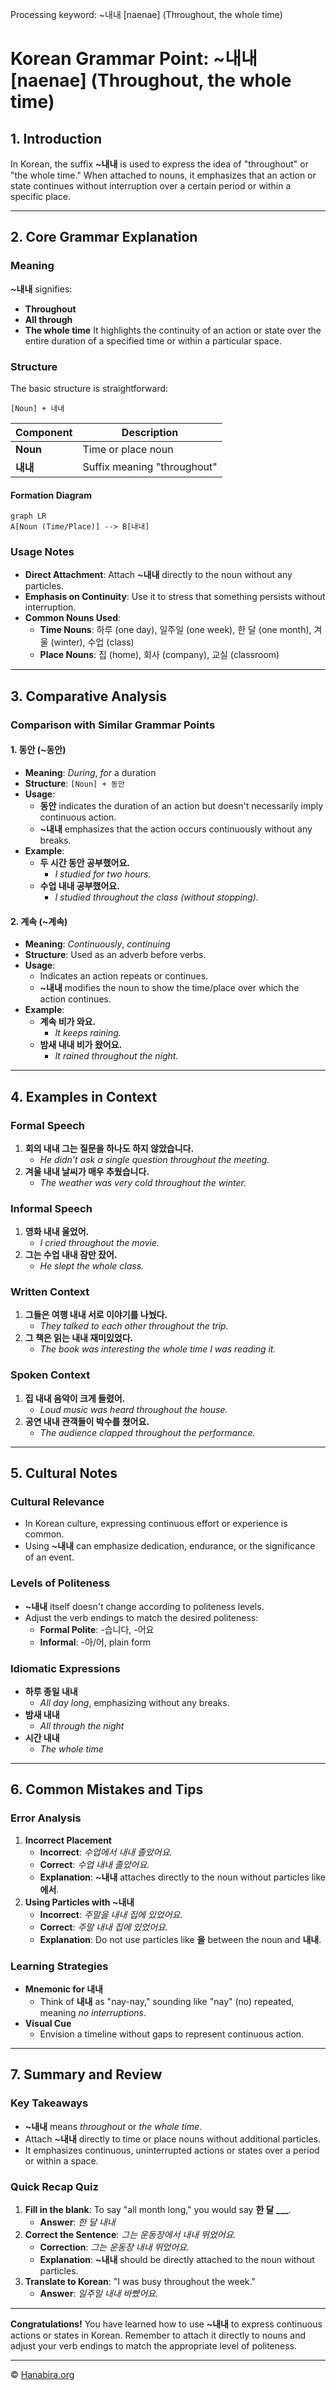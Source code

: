 Processing keyword: ~내내 [naenae] (Throughout, the whole time)
# Korean Grammar Point: ~내내 [naenae] (Throughout, the whole time)

## 1. Introduction
In Korean, the suffix **~내내** is used to express the idea of "throughout" or "the whole time." When attached to nouns, it emphasizes that an action or state continues without interruption over a certain period or within a specific place.

---
## 2. Core Grammar Explanation
### Meaning
**~내내** signifies:
- **Throughout**
- **All through**
- **The whole time**
It highlights the continuity of an action or state over the entire duration of a specified time or within a particular space.
### Structure
The basic structure is straightforward:
```
[Noun] + 내내
```
| Component    | Description                   |
|--------------|-------------------------------|
| **Noun**     | Time or place noun            |
| **내내**     | Suffix meaning "throughout"   |
#### Formation Diagram
```mermaid
graph LR
A[Noun (Time/Place)] --> B[내내]
```
### Usage Notes
- **Direct Attachment**: Attach **~내내** directly to the noun without any particles.
- **Emphasis on Continuity**: Use it to stress that something persists without interruption.
- **Common Nouns Used**:
  - **Time Nouns**: 하루 (one day), 일주일 (one week), 한 달 (one month), 겨울 (winter), 수업 (class)
  - **Place Nouns**: 집 (home), 회사 (company), 교실 (classroom)
---
## 3. Comparative Analysis
### Comparison with Similar Grammar Points
#### 1. **동안 (~동안)**
- **Meaning**: *During*, *for* a duration
- **Structure**: `[Noun] + 동안`
- **Usage**:
  - **동안** indicates the duration of an action but doesn't necessarily imply continuous action.
  - **~내내** emphasizes that the action occurs continuously without any breaks.
- **Example**:
  - **두 시간 동안 공부했어요.**
    - *I studied for two hours.*
  - **수업 내내 공부했어요.**
    - *I studied throughout the class (without stopping).*
#### 2. **계속 (~계속)**
- **Meaning**: *Continuously*, *continuing*
- **Structure**: Used as an adverb before verbs.
- **Usage**:
  - Indicates an action repeats or continues.
  - **~내내** modifies the noun to show the time/place over which the action continues.
- **Example**:
  - **계속 비가 와요.**
    - *It keeps raining.*
  - **밤새 내내 비가 왔어요.**
    - *It rained throughout the night.*
---
## 4. Examples in Context
### Formal Speech
1. **회의 내내 그는 질문을 하나도 하지 않았습니다.**
   - *He didn't ask a single question throughout the meeting.*
2. **겨울 내내 날씨가 매우 추웠습니다.**
   - *The weather was very cold throughout the winter.*
### Informal Speech
1. **영화 내내 울었어.**
   - *I cried throughout the movie.*
2. **그는 수업 내내 잠만 잤어.**
   - *He slept the whole class.*
### Written Context
1. **그들은 여행 내내 서로 이야기를 나눴다.**
   - *They talked to each other throughout the trip.*
2. **그 책은 읽는 내내 재미있었다.**
   - *The book was interesting the whole time I was reading it.*
### Spoken Context
1. **집 내내 음악이 크게 들렸어.**
   - *Loud music was heard throughout the house.*
2. **공연 내내 관객들이 박수를 쳤어요.**
   - *The audience clapped throughout the performance.*
---
## 5. Cultural Notes
### Cultural Relevance
- In Korean culture, expressing continuous effort or experience is common.
- Using **~내내** can emphasize dedication, endurance, or the significance of an event.
### Levels of Politeness
- **~내내** itself doesn't change according to politeness levels.
- Adjust the verb endings to match the desired politeness:
  - **Formal Polite**: -습니다, -어요
  - **Informal**: -아/어, plain form
### Idiomatic Expressions
- **하루 종일 내내**
  - *All day long*, emphasizing without any breaks.
- **밤새 내내**
  - *All through the night*
- **시간 내내**
  - *The whole time*
---
## 6. Common Mistakes and Tips
### Error Analysis
1. **Incorrect Placement**
   - **Incorrect**: *수업에서 내내 졸았어요.*
   - **Correct**: *수업 내내 졸았어요.*
   - **Explanation**: **~내내** attaches directly to the noun without particles like **에서**.
2. **Using Particles with ~내내**
   - **Incorrect**: *주말을 내내 집에 있었어요.*
   - **Correct**: *주말 내내 집에 있었어요.*
   - **Explanation**: Do not use particles like **을** between the noun and **내내**.
### Learning Strategies
- **Mnemonic for 내내**
  - Think of **내내** as "nay-nay," sounding like "nay" (no) repeated, meaning *no interruptions*.
- **Visual Cue**
  - Envision a timeline without gaps to represent continuous action.
---
## 7. Summary and Review
### Key Takeaways
- **~내내** means *throughout* or *the whole time*.
- Attach **~내내** directly to time or place nouns without additional particles.
- It emphasizes continuous, uninterrupted actions or states over a period or within a space.
### Quick Recap Quiz
1. **Fill in the blank**: To say "all month long," you would say **한 달 ___**.
   - **Answer**: *한 달 내내*
2. **Correct the Sentence**: *그는 운동장에서 내내 뛰었어요.*
   - **Correction**: *그는 운동장 내내 뛰었어요.*
   - **Explanation**: **~내내** should be directly attached to the noun without particles.
3. **Translate to Korean**: "I was busy throughout the week."
   - **Answer**: *일주일 내내 바빴어요.*
---
**Congratulations!** You have learned how to use **~내내** to express continuous actions or states in Korean. Remember to attach it directly to nouns and adjust your verb endings to match the appropriate level of politeness.

---
© [Hanabira.org](https://hanabira.org)
